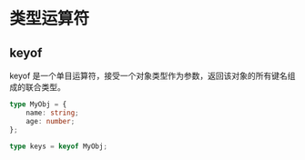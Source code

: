 # 类型运算符

## keyof

keyof 是一个单目运算符，接受一个对象类型作为参数，返回该对象的所有键名组成的联合类型。

```typescript
type MyObj = {
    name: string;
    age: number;
};

type keys = keyof MyObj;
```
